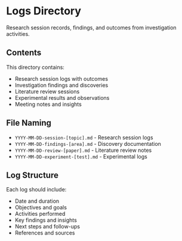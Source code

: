 # Logs Directory

Research session records, findings, and outcomes from investigation activities.

## Contents

This directory contains:
- Research session logs with outcomes
- Investigation findings and discoveries
- Literature review sessions
- Experimental results and observations
- Meeting notes and insights

## File Naming

- `YYYY-MM-DD-session-[topic].md` - Research session logs
- `YYYY-MM-DD-findings-[area].md` - Discovery documentation
- `YYYY-MM-DD-review-[paper].md` - Literature review notes
- `YYYY-MM-DD-experiment-[test].md` - Experimental logs

## Log Structure

Each log should include:
- Date and duration
- Objectives and goals
- Activities performed
- Key findings and insights
- Next steps and follow-ups
- References and sources